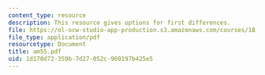 ```yaml
---
content_type: resource
description: This resource gives options for first differences.
file: https://ol-ocw-studio-app-production.s3.amazonaws.com/courses/18-086-mathematical-methods-for-engineers-ii-spring-2006/1d170d72359b7d27052c960197b425e5_am55.pdf
file_type: application/pdf
resourcetype: Document
title: am55.pdf
uid: 1d170d72-359b-7d27-052c-960197b425e5
---
```

